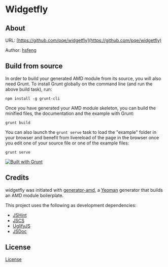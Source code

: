 Widgetfly
==============

About
--------------

URL: [https://github.com/pqe/widgetfly](https://github.com/pqe/widgetfly)

Author: [hsfeng](https://github.com/hsfeng)



Build from source
--------------

In order to build your generated AMD module from its source, you will also need Grunt. To install Grunt globally on the command line (and run the above build task), run:

```
npm install -g grunt-cli
```

Once you have generated your AMD module skeleton, you can build the minified files, the documentation and the example with Grunt:

```
grunt build
```

You can also launch the `grunt serve` task to load the "example" folder in your browser and benefit from livereload of the page in the browser once you edit one of your source file or one of the example files:

```
grunt serve
```

[![Built with Grunt](https://cdn.gruntjs.com/builtwith.png)](http://gruntjs.com/)


Credits
--------------

widgetfly was initiated with [generator-amd](https://github.com/T1st3/generator-amd), a [Yeoman](http://yeoman.io) generator that builds an AMD module boilerplate.

This project uses the following as development dependencies:

* [JSHint](http://jshint.com)
* [JSCS](https://npmjs.org/package/jscs)
* [UglifyJS](http://marijn.haverbeke.nl/uglifyjs)
* [JSDoc](http://usejsdoc.org)



License
--------------

[License](https://github.com/pqe/widgetfly/blob/master/LICENSE)